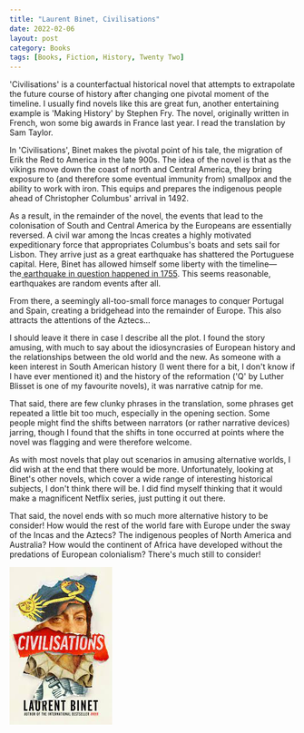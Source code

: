 ```yaml
---
title: "Laurent Binet, Civilisations"
date: 2022-02-06
layout: post
category: Books
tags: [Books, Fiction, History, Twenty Two]
---
```


'Civilisations' is a counterfactual historical novel that attempts to extrapolate the future course of history after changing one pivotal moment of the timeline. I usually find novels like this are great fun, another entertaining example is 'Making History' by Stephen Fry. The novel, originally written in French, won some big awards in France last year. I read the translation by Sam Taylor. 

In 'Civilisations', Binet makes the pivotal point of his tale, the migration of Erik the Red to America in the late 900s. The idea of the novel is that as the vikings move down the coast of north and Central America, they bring exposure to (and therefore some eventual immunity from) smallpox and the ability to work with iron. This equips and prepares the indigenous people ahead of Christopher Columbus' arrival in 1492.

As a result, in the remainder of the novel, the events that lead to the colonisation of South and Central America by the Europeans are essentially reversed. A civil war among the Incas creates a highly motivated expeditionary force that appropriates Columbus's boats and sets sail for Lisbon. They arrive just as a great earthquake has shattered the Portuguese capital. Here, Binet has allowed himself some liberty with the timeline—the[ earthquake in question happened in 1755][1]. This seems reasonable, earthquakes are random events after all. 

From there, a seemingly all-too-small force manages to conquer Portugal and Spain, creating a bridgehead into the remainder of Europe. This also attracts the attentions of the Aztecs…

I should leave it there in case I describe all the plot. I found the story amusing, with much to say about the idiosyncrasies of European history and the relationships between the old world and the new. As someone with a keen interest in South American history (I went there for a bit, I don't know if I have ever mentioned it) and the history of the reformation ('Q' by Luther Blisset is one of my favourite novels), it was narrative catnip for me. 

That said, there are few clunky phrases in the translation, some phrases get repeated a little bit too much, especially in the opening section. Some people might find the shifts between narrators (or rather narrative devices) jarring, though I found that the shifts in tone occurred at points where the novel was flagging and were therefore welcome.

As with most novels that play out scenarios in amusing alternative worlds, I did wish at the end that there would be more. Unfortunately, looking at Binet's other novels, which cover a wide range of interesting historical subjects, I don't think there will be. I did find myself thinking that it would make a magnificent Netflix series, just putting it out there.

That said, the novel ends with so much more alternative history to be consider! How would the rest of the world fare with Europe under the sway of the Incas and the Aztecs? The indigenous peoples of North America and Australia? How would the continent of Africa have developed without the predations of European colonialism? There's much still to consider! 

![Cover of Civilisations by Laurent Binet][image-1]

[1]:	https://en.wikipedia.org/wiki/1755_Lisbon_earthquake

[image-1]:	/assets/images/books/binet-civilisations.jpg